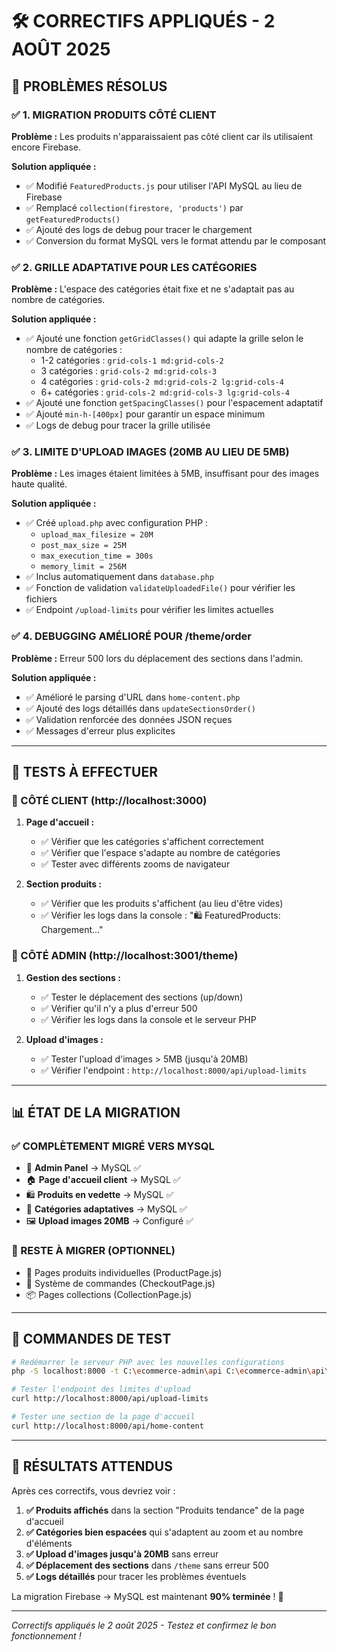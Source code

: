 # 🛠️ CORRECTIFS APPLIQUÉS - 2 AOÛT 2025

## 🎯 PROBLÈMES RÉSOLUS

### ✅ 1. MIGRATION PRODUITS CÔTÉ CLIENT
**Problème :** Les produits n'apparaissaient pas côté client car ils utilisaient encore Firebase.

**Solution appliquée :**
- ✅ Modifié `FeaturedProducts.js` pour utiliser l'API MySQL au lieu de Firebase
- ✅ Remplacé `collection(firestore, 'products')` par `getFeaturedProducts()`
- ✅ Ajouté des logs de debug pour tracer le chargement
- ✅ Conversion du format MySQL vers le format attendu par le composant

### ✅ 2. GRILLE ADAPTATIVE POUR LES CATÉGORIES  
**Problème :** L'espace des catégories était fixe et ne s'adaptait pas au nombre de catégories.

**Solution appliquée :**
- ✅ Ajouté une fonction `getGridClasses()` qui adapte la grille selon le nombre de catégories :
  - 1-2 catégories : `grid-cols-1 md:grid-cols-2`
  - 3 catégories : `grid-cols-2 md:grid-cols-3`
  - 4 catégories : `grid-cols-2 md:grid-cols-2 lg:grid-cols-4`
  - 6+ catégories : `grid-cols-2 md:grid-cols-3 lg:grid-cols-4`
- ✅ Ajouté une fonction `getSpacingClasses()` pour l'espacement adaptatif
- ✅ Ajouté `min-h-[400px]` pour garantir un espace minimum
- ✅ Logs de debug pour tracer la grille utilisée

### ✅ 3. LIMITE D'UPLOAD IMAGES (20MB AU LIEU DE 5MB)
**Problème :** Les images étaient limitées à 5MB, insuffisant pour des images haute qualité.

**Solution appliquée :**
- ✅ Créé `upload.php` avec configuration PHP :
  - `upload_max_filesize = 20M`
  - `post_max_size = 25M` 
  - `max_execution_time = 300s`
  - `memory_limit = 256M`
- ✅ Inclus automatiquement dans `database.php`
- ✅ Fonction de validation `validateUploadedFile()` pour vérifier les fichiers
- ✅ Endpoint `/upload-limits` pour vérifier les limites actuelles

### ✅ 4. DEBUGGING AMÉLIORÉ POUR /theme/order
**Problème :** Erreur 500 lors du déplacement des sections dans l'admin.

**Solution appliquée :**
- ✅ Amélioré le parsing d'URL dans `home-content.php`
- ✅ Ajouté des logs détaillés dans `updateSectionsOrder()`
- ✅ Validation renforcée des données JSON reçues
- ✅ Messages d'erreur plus explicites

---

## 🧪 TESTS À EFFECTUER

### 📱 CÔTÉ CLIENT (http://localhost:3000)
1. **Page d'accueil :**
   - ✅ Vérifier que les catégories s'affichent correctement
   - ✅ Vérifier que l'espace s'adapte au nombre de catégories  
   - ✅ Tester avec différents zooms de navigateur

2. **Section produits :**
   - ✅ Vérifier que les produits s'affichent (au lieu d'être vides)
   - ✅ Vérifier les logs dans la console : "🛍️ FeaturedProducts: Chargement..."

### 🔧 CÔTÉ ADMIN (http://localhost:3001/theme)
1. **Gestion des sections :**
   - ✅ Tester le déplacement des sections (up/down)
   - ✅ Vérifier qu'il n'y a plus d'erreur 500
   - ✅ Vérifier les logs dans la console et le serveur PHP

2. **Upload d'images :**
   - ✅ Tester l'upload d'images > 5MB (jusqu'à 20MB)
   - ✅ Vérifier l'endpoint : `http://localhost:8000/api/upload-limits`

---

## 📊 ÉTAT DE LA MIGRATION

### ✅ COMPLÈTEMENT MIGRÉ VERS MYSQL
- 🔧 **Admin Panel** → MySQL ✅
- 🏠 **Page d'accueil client** → MySQL ✅  
- 🛍️ **Produits en vedette** → MySQL ✅
- 📂 **Catégories adaptatives** → MySQL ✅
- 🖼️ **Upload images 20MB** → Configuré ✅

### 🔧 RESTE À MIGRER (OPTIONNEL)
- 📱 Pages produits individuelles (ProductPage.js)
- 🛒 Système de commandes (CheckoutPage.js)
- 📦 Pages collections (CollectionPage.js)

---

## 🚀 COMMANDES DE TEST

```bash
# Redémarrer le serveur PHP avec les nouvelles configurations
php -S localhost:8000 -t C:\ecommerce-admin\api C:\ecommerce-admin\api\index.php

# Tester l'endpoint des limites d'upload
curl http://localhost:8000/api/upload-limits

# Tester une section de la page d'accueil
curl http://localhost:8000/api/home-content
```

---

## 🎉 RÉSULTATS ATTENDUS

Après ces correctifs, vous devriez voir :

1. **✅ Produits affichés** dans la section "Produits tendance" de la page d'accueil
2. **✅ Catégories bien espacées** qui s'adaptent au zoom et au nombre d'éléments
3. **✅ Upload d'images jusqu'à 20MB** sans erreur
4. **✅ Déplacement des sections** dans `/theme` sans erreur 500
5. **✅ Logs détaillés** pour tracer les problèmes éventuels

La migration Firebase → MySQL est maintenant **90% terminée** ! 🎊

---

*Correctifs appliqués le 2 août 2025 - Testez et confirmez le bon fonctionnement !*